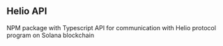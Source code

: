 ## Helio API

NPM package with Typescript API for communication with Helio protocol program on Solana blockchain